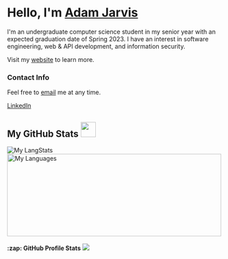 # Hello, I'm [Adam Jarvis](https://jarvisar.github.io/)

I'm an undergraduate computer science student in my senior year with an expected graduation date of Spring 2023. I have an interest in software engineering, web & API development, and information security. 

Visit my [website](https://jarvisar.github.io/) to learn more.

### Contact Info

Feel free to [email](mailto:jarvisar@mail.uc.edu) me at any time.

[LinkedIn](https://www.linkedin.com/in/jarvisar)

<!-- GitHub section -->

 ##  My GitHub Stats <img src = "https://i.pinimg.com/originals/65/c4/f4/65c4f452571be1261e9c623f7da488ac.gif" width = 35px> 
 
 <div>
   <img align="center" src="https://github-readme-streak-stats.herokuapp.com/?user=jarvisar" alt="My LangStats" />
 <br>
  <img align="center" src="https://github-readme-stats.vercel.app/api/top-langs?username=jarvisar&langs_count=10&show_icons=true&locale=en&layout=compact&theme=light" alt="My Languages" height="192px"  width="500px"/>
</div>
<br>
<b>:zap: GitHub Profile Stats</b>

 <img src="https://github-readme-stats.anuraghazra1.vercel.app/api?username=jarvisar&show_icons=true" />

<!-- GitHub section: END -->

